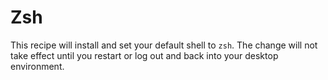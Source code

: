 # Zsh
This recipe will install and set your default shell to `zsh`. The change will not 
take effect until you restart or log out and back into your desktop environment.